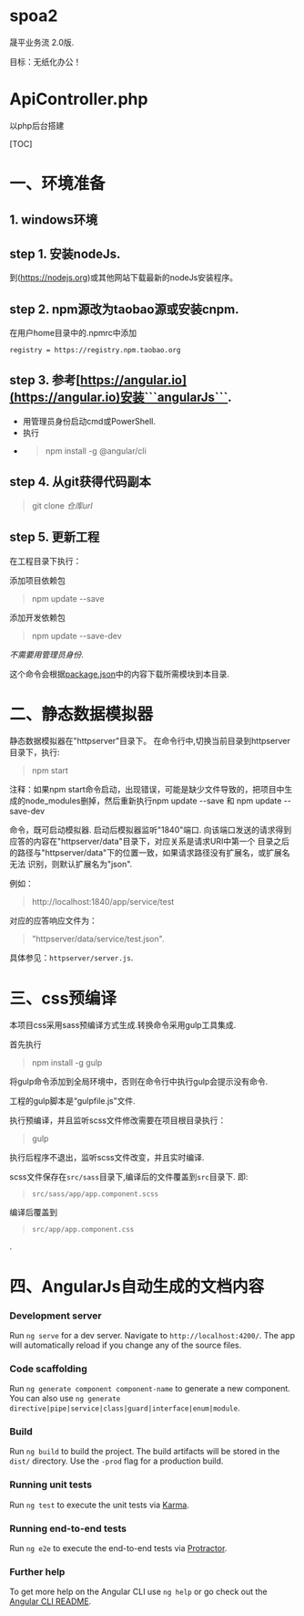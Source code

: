 # spoa2
晟平业务流 2.0版.

目标：无纸化办公！

# ApiController.php

 以php后台搭建


[TOC]

# 一、环境准备


## 1. windows环境

## step 1. 安装nodeJs.

到(https://nodejs.org)或其他网站下载最新的nodeJs安装程序。

## step 2. npm源改为taobao源或安装cnpm.

在用户home目录中的.npmrc中添加

```
registry = https://registry.npm.taobao.org
```

## step 3. 参考[https://angular.io](https://angular.io)安装```angularJs```.

+ 用管理员身份启动cmd或PowerShell.
+ 执行
+ > npm install -g @angular/cli

## step 4. 从git获得代码副本

> git clone *仓库url*

## step 5. 更新工程

在工程目录下执行：

添加项目依赖包
> npm update --save

添加开发依赖包
> npm update --save-dev



<i>不需要用管理员身份</i>.

这个命令会根据[package.json](package.json)中的内容下载所需模块到本目录.

# 二、静态数据模拟器

静态数据模拟器在"httpserver"目录下。
在命令行中,切换当前目录到httpserver目录下，执行:

>npm start

注释：如果npm start命令启动，出现错误，可能是缺少文件导致的，把项目中生成的node_modules删掉，然后重新执行npm update --save 和 npm update --save-dev

命令，既可启动模拟器.
启动后模拟器监听"1840"端口.
向该端口发送的请求得到应答的内容在"httpserver/data"目录下，对应关系是请求URI中第一个
目录之后的路径与"httpserver/data"下的位置一致，如果请求路径没有扩展名，或扩展名无法
识别，则默认扩展名为"json".

例如：

>  http://localhost:1840/app/service/test

  对应的应答响应文件为：
 > "httpserver/data/service/test.json".

具体参见：```httpserver/server.js```.

# 三、css预编译

本项目css采用sass预编译方式生成.转换命令采用gulp工具集成.

首先执行
> npm install -g gulp

将gulp命令添加到全局环境中，否则在命令行中执行gulp会提示没有命令.


工程的gulp脚本是“gulpfile.js”文件.

执行预编译，并且监听scss文件修改需要在项目根目录执行：
> gulp

执行后程序不退出，监听scss文件改变，并且实时编译.

scss文件保存在```src/sass```目录下,编译后的文件覆盖到```src```目录下.
即:

>```src/sass/app/app.component.scss```

编译后覆盖到

>```src/app/app.component.css```

.



# 四、AngularJs自动生成的文档内容

### Development server

Run `ng serve` for a dev server. Navigate to `http://localhost:4200/`. The app will automatically reload if you change any of the source files.

### Code scaffolding

Run `ng generate component component-name` to generate a new component. You can also use `ng generate directive|pipe|service|class|guard|interface|enum|module`.

### Build

Run `ng build` to build the project. The build artifacts will be stored in the `dist/` directory. Use the `-prod` flag for a production build.

### Running unit tests

Run `ng test` to execute the unit tests via [Karma](https://karma-runner.github.io).

### Running end-to-end tests

Run `ng e2e` to execute the end-to-end tests via [Protractor](http://www.protractortest.org/).

### Further help

To get more help on the Angular CLI use `ng help` or go check out the [Angular CLI README](https://github.com/angular/angular-cli/blob/master/README.md).
